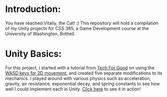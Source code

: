 # Introduction:
You have reached Vitaliy, the Cat! :) This repository will hold a compilation of my Unity projects for CSS 385, a Game Development course at the University of Washington, Bothell.

# Unity Basics:
For this project, I started with a tutorial from [Tech For Good](https://github.com/t4guw) on using the [WASD keys for 2D movement](https://github.com/t4guw/100-Unity-Mechanics-for-Programmers/tree/master/programs/wasd_movement_2d), and created five separate modifications to its mechanics. I played around with various physics such as acceleration, gravity, air resistance, exponential decay, and spring constants to see how well I could implement each in Unity. [Click here](https://0x378.github.io/UnityCourse/01_Basics) to see it in action!
